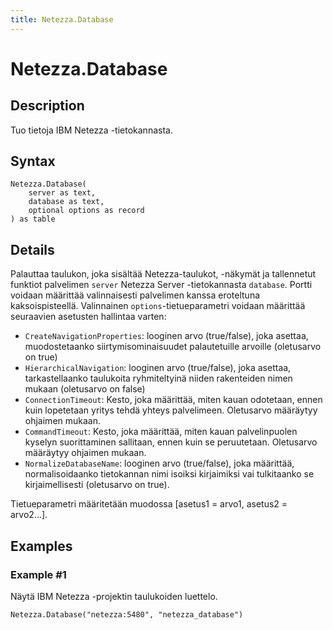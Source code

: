```yaml
---
title: Netezza.Database
---
```


# Netezza.Database


## Description

Tuo tietoja IBM Netezza -tietokannasta.


## Syntax

```powerquery
Netezza.Database(
    server as text,
    database as text,
    optional options as record
) as table
```


## Details

Palauttaa taulukon, joka sisältää Netezza-taulukot, -näkymät ja tallennetut funktiot palvelimen <code>server</code> Netezza Server -tietokannasta <code>database</code>. Portti voidaan määrittää valinnaisesti palvelimen kanssa eroteltuna kaksoispisteellä. Valinnainen <code>options</code>-tietueparametri voidaan määrittää seuraavien asetusten hallintaa varten:<ul>        <li><code>CreateNavigationProperties</code>: looginen arvo (true/false), joka asettaa, muodostetaanko siirtymisominaisuudet palautetuille arvoille (oletusarvo on true)</li>        <li><code>HierarchicalNavigation</code>: looginen arvo (true/false), joka asettaa, tarkastellaanko taulukoita ryhmiteltyinä niiden rakenteiden nimen mukaan (oletusarvo on false)</li>        <li><code>ConnectionTimeout</code>: Kesto, joka määrittää, miten kauan odotetaan, ennen kuin lopetetaan yritys tehdä yhteys palvelimeen. Oletusarvo määräytyy ohjaimen mukaan.</li>        <li><code>CommandTimeout</code>: Kesto, joka määrittää, miten kauan palvelinpuolen kyselyn suorittaminen sallitaan, ennen kuin se peruutetaan. Oletusarvo määräytyy ohjaimen mukaan.</li><li><code>NormalizeDatabaseName</code>: looginen arvo (true/false), joka määrittää, normalisoidaanko tietokannan nimi isoiksi kirjaimiksi vai tulkitaanko se kirjaimellisesti (oletusarvo on true).</li></ul>Tietueparametri määritetään muodossa [asetus1 = arvo1, asetus2 = arvo2...].


## Examples

### Example #1 
Näytä IBM Netezza -projektin taulukoiden luettelo.
```powerquery
Netezza.Database("netezza:5480", "netezza_database")
```



